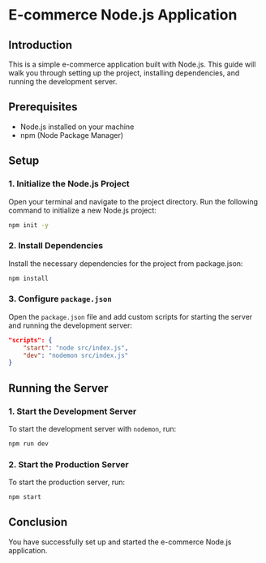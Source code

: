 # E-commerce Node.js Application

## Introduction

This is a simple e-commerce application built with Node.js. This guide will walk you through setting up the project, installing dependencies, and running the development server.

## Prerequisites

- Node.js installed on your machine
- npm (Node Package Manager)

## Setup

### 1. Initialize the Node.js Project

Open your terminal and navigate to the project directory. Run the following command to initialize a new Node.js project:

```bash
npm init -y
```

### 2. Install Dependencies

Install the necessary dependencies for the project from package.json:

```bash
npm install
```

### 3. Configure `package.json`

Open the `package.json` file and add custom scripts for starting the server and running the development server:

```json
"scripts": {
    "start": "node src/index.js",
    "dev": "nodemon src/index.js"
}
```

## Running the Server

### 1. Start the Development Server

To start the development server with `nodemon`, run:

```bash
npm run dev
```

### 2. Start the Production Server

To start the production server, run:

```bash
npm start
```

## Conclusion

You have successfully set up and started the e-commerce Node.js application.
